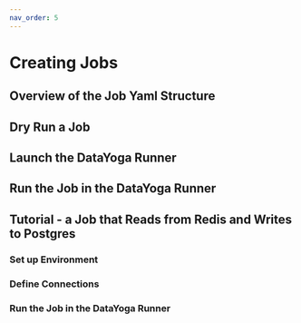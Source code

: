 ```yaml
---
nav_order: 5
---
```


# Creating Jobs

## Overview of the Job Yaml Structure

## Dry Run a Job

## Launch the DataYoga Runner

## Run the Job in the DataYoga Runner

## Tutorial - a Job that Reads from Redis and Writes to Postgres

### Set up Environment

### Define Connections

### Run the Job in the DataYoga Runner
